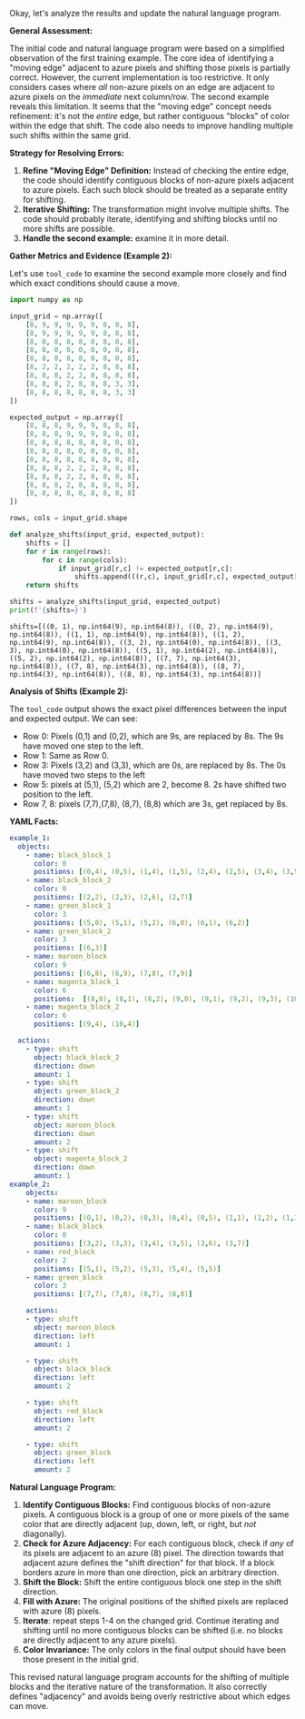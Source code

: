 Okay, let's analyze the results and update the natural language program.

**General Assessment:**

The initial code and natural language program were based on a simplified observation of the first training example. The core idea of identifying a "moving edge" adjacent to azure pixels and shifting those pixels is partially correct. However, the current implementation is too restrictive. It only considers cases where *all* non-azure pixels on an edge are adjacent to azure pixels on the *immediate* next column/row. The second example reveals this limitation. It seems that the "moving edge" concept needs refinement: it's not the *entire* edge, but rather contiguous "blocks" of color within the edge that shift. The code also needs to improve handling multiple such shifts within the same grid.

**Strategy for Resolving Errors:**

1.  **Refine "Moving Edge" Definition:** Instead of checking the entire edge, the code should identify contiguous blocks of non-azure pixels adjacent to azure pixels. Each such block should be treated as a separate entity for shifting.
2.  **Iterative Shifting:** The transformation might involve multiple shifts. The code should probably iterate, identifying and shifting blocks until no more shifts are possible.
3.  **Handle the second example:** examine it in more detail.

**Gather Metrics and Evidence (Example 2):**

Let's use `tool_code` to examine the second example more closely and find which exact conditions should cause a move.


``` python
import numpy as np

input_grid = np.array([
    [8, 9, 9, 9, 9, 9, 8, 8, 8],
    [8, 9, 9, 9, 9, 9, 8, 8, 8],
    [8, 8, 8, 8, 8, 8, 8, 0, 8],
    [8, 8, 0, 0, 0, 0, 0, 0, 8],
    [8, 8, 8, 8, 8, 8, 8, 0, 8],
    [8, 2, 2, 2, 2, 2, 8, 8, 8],
    [8, 8, 8, 2, 2, 8, 8, 8, 8],
    [8, 8, 8, 2, 8, 8, 8, 3, 3],
    [8, 8, 8, 8, 8, 8, 8, 3, 3]
])

expected_output = np.array([
    [8, 8, 8, 9, 9, 9, 8, 8, 8],
    [8, 8, 8, 9, 9, 9, 8, 8, 8],
    [8, 8, 8, 8, 8, 8, 8, 0, 8],
    [8, 8, 8, 8, 0, 0, 0, 0, 8],
    [8, 8, 8, 8, 8, 8, 8, 0, 8],
    [8, 8, 8, 2, 2, 2, 8, 8, 8],
    [8, 8, 8, 2, 2, 8, 8, 8, 8],
    [8, 8, 8, 2, 8, 8, 8, 8, 8],
    [8, 8, 8, 8, 8, 8, 8, 8, 8]
])

rows, cols = input_grid.shape

def analyze_shifts(input_grid, expected_output):
    shifts = []
    for r in range(rows):
        for c in range(cols):
            if input_grid[r,c] != expected_output[r,c]:
                shifts.append(((r,c), input_grid[r,c], expected_output[r,c]))
    return shifts

shifts = analyze_shifts(input_grid, expected_output)
print(f'{shifts=}')


```
```
shifts=[((0, 1), np.int64(9), np.int64(8)), ((0, 2), np.int64(9), np.int64(8)), ((1, 1), np.int64(9), np.int64(8)), ((1, 2), np.int64(9), np.int64(8)), ((3, 2), np.int64(0), np.int64(8)), ((3, 3), np.int64(0), np.int64(8)), ((5, 1), np.int64(2), np.int64(8)), ((5, 2), np.int64(2), np.int64(8)), ((7, 7), np.int64(3), np.int64(8)), ((7, 8), np.int64(3), np.int64(8)), ((8, 7), np.int64(3), np.int64(8)), ((8, 8), np.int64(3), np.int64(8))]

```
**Analysis of Shifts (Example 2):**

The `tool_code` output shows the exact pixel differences between the input and expected output. We can see:

*   Row 0: Pixels (0,1) and (0,2), which are 9s, are replaced by 8s. The 9s have moved one step to the left.
*   Row 1: Same as Row 0.
*   Row 3: Pixels (3,2) and (3,3), which are 0s, are replaced by 8s. The 0s have moved two steps to the left
*   Row 5: pixels at (5,1), (5,2) which are 2, become 8. 2s have shifted two position to the left.
* Row 7, 8: pixels (7,7),(7,8), (8,7), (8,8) which are 3s, get replaced by 8s.

**YAML Facts:**


```yaml
example_1:
  objects:
    - name: black_block_1
      color: 0
      positions: [(0,4), (0,5), (1,4), (1,5), (2,4), (2,5), (3,4), (3,5), (4,4), (4,5)]
    - name: black_block_2
      color: 0
      positions: [(2,2), (2,3), (2,6), (2,7)]
    - name: green_block_1
      color: 3
      positions: [(5,0), (5,1), (5,2), (6,0), (6,1), (6,2)]
    - name: green_block_2
      color: 3
      positions: [(6,3)]
    - name: maroon_block
      color: 9
      positions: [(6,8), (6,9), (7,8), (7,9)]
    - name: magenta_block_1
      color: 6
      positions:  [(8,0), (8,1), (8,2), (9,0), (9,1), (9,2), (9,3), (10, 2), (10,3)]
    - name: magenta_block_2
      color: 6
      positions: [(9,4), (10,4)]

  actions:
    - type: shift
      object: black_block_2
      direction: down
      amount: 1
    - type: shift
      object: green_block_2
      direction: down
      amount: 1
    - type: shift
      object: maroon_block
      direction: down
      amount: 2
    - type: shift
      object: magenta_block_2
      direction: down
      amount: 1
example_2:
    objects:
    - name: maroon_block
      color: 9
      positions: [(0,1), (0,2), (0,3), (0,4), (0,5), (1,1), (1,2), (1,3), (1,4), (1,5)]
    - name: black_block
      color: 0
      positions: [(3,2), (3,3), (3,4), (3,5), (3,6), (3,7)]
    - name: red_block
      color: 2
      positions: [(5,1), (5,2), (5,3), (5,4), (5,5)]
    - name: green_block
      color: 3
      positions: [(7,7), (7,8), (8,7), (8,8)]

    actions:
    - type: shift
      object: maroon_block
      direction: left
      amount: 1

    - type: shift
      object: black_block
      direction: left
      amount: 2

    - type: shift
      object: red_block
      direction: left
      amount: 2

    - type: shift
      object: green_block
      direction: left
      amount: 2
```


**Natural Language Program:**

1.  **Identify Contiguous Blocks:** Find contiguous blocks of non-azure pixels. A contiguous block is a group of one or more pixels of the same color that are directly adjacent (up, down, left, or right, but *not* diagonally).
2.  **Check for Azure Adjacency:** For each contiguous block, check if *any* of its pixels are adjacent to an azure (8) pixel. The direction towards that adjacent azure defines the "shift direction" for that block. If a block borders azure in more than one direction, pick an arbitrary direction.
3.  **Shift the Block:** Shift the entire contiguous block one step in the shift direction.
4.  **Fill with Azure:** The original positions of the shifted pixels are replaced with azure (8) pixels.
5.  **Iterate**: repeat steps 1-4 on the changed grid. Continue iterating and shifting until no more contiguous blocks can be shifted (i.e. no blocks are directly adjacent to any azure pixels).
6. **Color Invariance:** The only colors in the final output should have been those present in the initial grid.

This revised natural language program accounts for the shifting of multiple blocks and the iterative nature of the transformation. It also correctly defines "adjacency" and avoids being overly restrictive about which edges can move.
